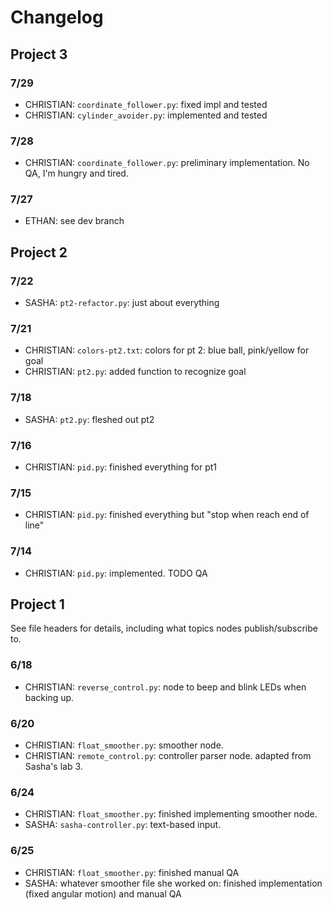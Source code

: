 # Changelog
## Project 3
### 7/29
- CHRISTIAN: `coordinate_follower.py`: fixed impl and tested
- CHRISTIAN: `cylinder_avoider.py`: implemented and tested
### 7/28
- CHRISTIAN: `coordinate_follower.py`: preliminary implementation. No QA, I'm hungry and tired.
### 7/27
- ETHAN: see dev branch

## Project 2
### 7/22
- SASHA: `pt2-refactor.py`: just about everything
### 7/21
- CHRISTIAN: `colors-pt2.txt`: colors for pt 2: blue ball, pink/yellow for goal
- CHRISTIAN: `pt2.py`: added function to recognize goal
### 7/18
- SASHA: `pt2.py`: fleshed out pt2
### 7/16
- CHRISTIAN: `pid.py`: finished everything for pt1
### 7/15
- CHRISTIAN: `pid.py`: finished everything but "stop when reach end of line"
### 7/14
- CHRISTIAN: `pid.py`: implemented. TODO QA

## Project 1
See file headers for details, including what topics nodes publish/subscribe to.

### 6/18
- CHRISTIAN: `reverse_control.py`: node to beep and blink LEDs when backing up. 

### 6/20
- CHRISTIAN: `float_smoother.py`: smoother node.
- CHRISTIAN: `remote_control.py`: controller parser node. adapted from Sasha's lab 3. 

### 6/24
- CHRISTIAN: `float_smoother.py`: finished implementing smoother node.
- SASHA: `sasha-controller.py`: text-based input.

### 6/25
- CHRISTIAN: `float_smoother.py`: finished manual QA
- SASHA: whatever smoother file she worked on: finished implementation (fixed angular motion) and manual QA 
